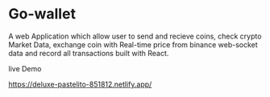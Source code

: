 # Go-wallet
A web Application which allow user to send and recieve coins, check crypto Market Data, exchange coin with Real-time price from binance web-socket data and record all transactions built with React.

live Demo

https://deluxe-pastelito-851812.netlify.app/
